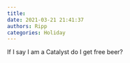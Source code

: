 ```yaml
---
title: 
date: 2021-03-21 21:41:37
authors: Ripp
categories: Holiday
---
```


 If I say I am a Catalyst do I get free beer?